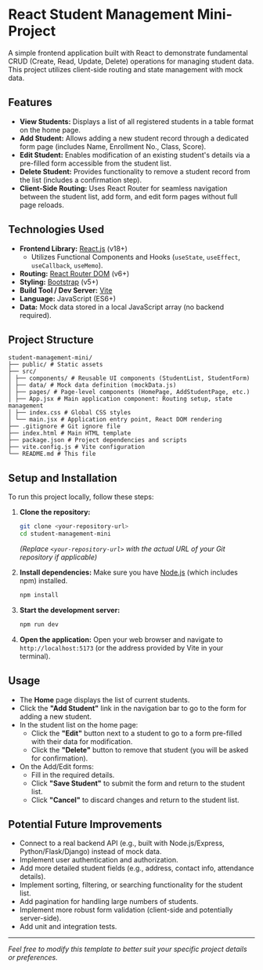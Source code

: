 # React Student Management Mini-Project

A simple frontend application built with React to demonstrate fundamental CRUD (Create, Read, Update, Delete) operations for managing student data. This project utilizes client-side routing and state management with mock data.

## Features

- **View Students:** Displays a list of all registered students in a table format on the home page.
- **Add Student:** Allows adding a new student record through a dedicated form page (includes Name, Enrollment No., Class, Score).
- **Edit Student:** Enables modification of an existing student's details via a pre-filled form accessible from the student list.
- **Delete Student:** Provides functionality to remove a student record from the list (includes a confirmation step).
- **Client-Side Routing:** Uses React Router for seamless navigation between the student list, add form, and edit form pages without full page reloads.

## Technologies Used

- **Frontend Library:** [React.js](https://reactjs.org/) (v18+)
  - Utilizes Functional Components and Hooks (`useState`, `useEffect`, `useCallback`, `useMemo`).
- **Routing:** [React Router DOM](https://reactrouter.com/) (v6+)
- **Styling:** [Bootstrap](https://getbootstrap.com/) (v5+)
- **Build Tool / Dev Server:** [Vite](https://vitejs.dev/)
- **Language:** JavaScript (ES6+)
- **Data:** Mock data stored in a local JavaScript array (no backend required).

## Project Structure

```
student-management-mini/
├── public/ # Static assets
├── src/
│ ├── components/ # Reusable UI components (StudentList, StudentForm)
│ ├── data/ # Mock data definition (mockData.js)
│ ├── pages/ # Page-level components (HomePage, AddStudentPage, etc.)
│ ├── App.jsx # Main application component: Routing setup, state management
│ ├── index.css # Global CSS styles
│ └── main.jsx # Application entry point, React DOM rendering
├── .gitignore # Git ignore file
├── index.html # Main HTML template
├── package.json # Project dependencies and scripts
├── vite.config.js # Vite configuration
└── README.md # This file
```

## Setup and Installation

To run this project locally, follow these steps:

1.  **Clone the repository:**

    ```bash
    git clone <your-repository-url>
    cd student-management-mini
    ```

    _(Replace `<your-repository-url>` with the actual URL of your Git repository if applicable)_

2.  **Install dependencies:**
    Make sure you have [Node.js](https://nodejs.org/) (which includes npm) installed.

    ```bash
    npm install
    ```

3.  **Start the development server:**

    ```bash
    npm run dev
    ```

4.  **Open the application:**
    Open your web browser and navigate to `http://localhost:5173` (or the address provided by Vite in your terminal).

## Usage

- The **Home** page displays the list of current students.
- Click the **"Add Student"** link in the navigation bar to go to the form for adding a new student.
- In the student list on the home page:
  - Click the **"Edit"** button next to a student to go to a form pre-filled with their data for modification.
  - Click the **"Delete"** button to remove that student (you will be asked for confirmation).
- On the Add/Edit forms:
  - Fill in the required details.
  - Click **"Save Student"** to submit the form and return to the student list.
  - Click **"Cancel"** to discard changes and return to the student list.

## Potential Future Improvements

- Connect to a real backend API (e.g., built with Node.js/Express, Python/Flask/Django) instead of mock data.
- Implement user authentication and authorization.
- Add more detailed student fields (e.g., address, contact info, attendance details).
- Implement sorting, filtering, or searching functionality for the student list.
- Add pagination for handling large numbers of students.
- Implement more robust form validation (client-side and potentially server-side).
- Add unit and integration tests.

---

_Feel free to modify this template to better suit your specific project details or preferences._
